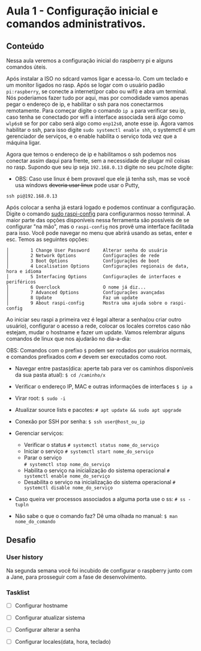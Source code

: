 # Aula 1 - Configuração inicial e comandos administrativos.

## Conteúdo

Nessa aula veremos a configuração inicial do raspberry pi e alguns comandos úteis.

Após instalar a ISO no sdcard vamos ligar e acessa-lo. Com um teclado e um monitor ligados no rasp. Após se logar com o usuário padão `pi:raspberry`, se conecte a internet(por cabo ou wifi) e abra um terminal. Nós poderiamos fazer tudo por aqui, mas por comodidade vamos apenas pegar o endereço de ip, e habilitar o ssh para nos conectarmos remotamente.
Para começar digite o comando `ip a` para verificar seu ip, caso tenha se conectado por wifi a interface associada será algo como `wlp6s0` se for por cabo será algo como `enp12s0`, anote esse ip.
Agora vamos habilitar o ssh, para isso digite `sudo systemctl enable shh`, o systemctl é um gerenciador de serviços, e o enable habilita o serviço toda vez que a máquina ligar.

Agora que temos o endereço de ip e habilitamos o ssh podemos nos conectar assim daqui para frente, sem a necessidade de plugar mil coisas no rasp. Supondo que seu ip seja `192.168.0.13` digite no seu pc/note digite:

- OBS: Caso use linux é bem provavel que ele já tenha ssh, mas se você usa windows ~~deveria usar linux~~ pode usar o Putty,

`ssh pi@192.168.0.13`

Após colocar a senha já estará logado e podemos continuar a configuração.
Digite o comando [sudo raspi-config](https://www.raspberrypi.org/documentation/configuration/raspi-config.md) para configurarmos nosso terminal. A maior parte das opções disponíveis nessa ferramenta são possíveis de se configurar "na mão", mas o `raspi-config` nos provê uma interface facilitada para isso.
Você pode navegar no menu que abrirá usando as setas, enter e esc. Temos as seguintes opções:

```
│        1 Change User Password     Alterar senha do usuário
│        2 Network Options          Configurações de rede
│        3 Boot Options             Configurações de boot
│        4 Localisation Options     Configurações regionais de data, hora e idioma
│        5 Interfacing Options      Configurações de interfaces e periféricos
│        6 Overclock                O nome já diz...
│        7 Advanced Options         Configurações avançadas
│        8 Update                   Faz um update
│        9 About raspi-config       Mostra uma ajuda sobre o raspi-config
```

Ao iniciar seu raspi a primeira vez é legal alterar a senha(ou criar outro usuário), configurar o acesso a rede, colocar os locales corretos caso não estejam, mudar o hostname e fazer um update. Vamos relembrar alguns comandos de linux que nos ajudarão no dia-a-dia:

OBS: Comandos com o prefixo `$` podem ser rodados por usuários normais, e comandos prefixados com `#` devem ser executados como root.

* Navegar entre pastas(dica: aperte tab para ver os caminhos disponíveis da sua pasta atual):
`$ cd /caminho/x`

* Verificar o endereço IP, MAC e outras informações de interfaces
  `$ ip a`

* Virar root:
  `$ sudo -i`

* Atualizar source lists e pacotes:
  `# apt update && sudo apt upgrade`

* Conexão por SSH por senha:
  `$ ssh user@host_ou_ip`

* Gerenciar serviços:

  - Verificar o status
    `# systemctl status nome_do_serviço`
  - Iniciar o serviço
    `# systemctl start nome_do_serviço`
  - Parar o serviço    
    `# systemctl stop nome_do_serviço`
  - Habilita o serviço na inicialização do sistema operacional
    `# systemctl enable nome_do_serviço`
  - Desabilita o serviço na inicialização do sistema operacional
    `# systemctl disable nome_do_serviço`

* Caso queira ver processos associados a alguma porta use o ss:
  `# ss -tupln`

* Não sabe o que o comando faz? Dê uma olhada no manual:
`$ man nome_do_comando`

## Desafio

### User history

Na segunda semana você foi incubido de configurar o raspberry junto com a Jane, para prosseguir com a fase de desenvolvimento.

### Tasklist

* [ ] Configurar hostname

* [ ] Configurar atualizar sistema

* [ ] Configurar alterar a senha

* [ ] Configurar locales(data, hora, teclado)
